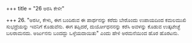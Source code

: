 +++
title = "26 ಅರಸಿ ಕೇಳೀ"

+++
26. "ಅರಸೀ, ಕೇಳು, ಈಗ ಬಂದಿರುವ ಈ ಪಾರ್ಥನನ್ನು ಕರೆದು ಬೇರೊಂದು ಉಪಾಯದಿಂದ ಕಮಲಮುಖಿ ಸುಭದ್ರೆಯನ್ನು ಇವನಿಗೆ ಕೊಡುವೆನು. ಈಗ ತಪ್ಪಿದರೆ,  ದುರ್ಯೋಧನನನ್ನು ಕರೆಸಿ ಅವಳನ್ನು ಕೊಡುವ ಉತ್ಕಟೇಚ್ಛೆ ಬಲರಾಮನದು. ಅರ್ಜುನನು ಬಂದದ್ದು ಒಳ್ಳೆಯದಾಯಿತು" ಎಂದು ಹೇಳಿ ಅರಮನೆಯಿಂದ ಹೊರ ಹೊರಟನು.